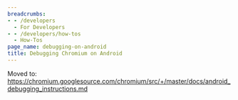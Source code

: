 ```yaml
---
breadcrumbs:
- - /developers
  - For Developers
- - /developers/how-tos
  - How-Tos
page_name: debugging-on-android
title: Debugging Chromium on Android
---
```


Moved to:
<https://chromium.googlesource.com/chromium/src/+/master/docs/android_debugging_instructions.md>